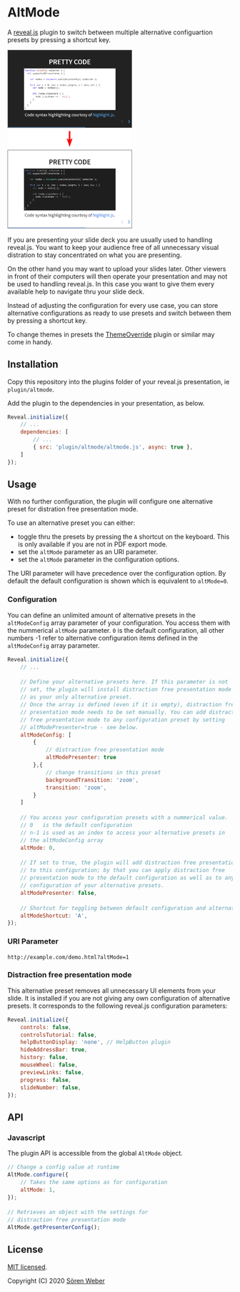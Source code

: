 # AltMode

A [reveal.js](https://github.com/hakimel/reveal.js/) plugin to switch between multiple alternative configuartion presets by pressing a shortcut key.

<img style="border: 1px solid gray" src="screenshot-night.png" width="55%">

<img src="arrow.png" width="55%">

<img style="border: 1px solid gray" src="screenshot-day.png" width="55%">

If you are presenting your slide deck you are usually used to handling reveal.js. You want to keep your audience free of all unnecessary visual distration to stay concentrated on what you are presenting.

On the other hand you may want to upload your slides later. Other viewers in front of their computers will then operate your presentation and may not be used to handling reveal.js. In this case you want to give them every available help to navigate thru your slide deck.

Instead of adjusting the configuration for every use case, you can store alternative configurations as ready to use presets and switch between them by pressing a shortcut key.

To change themes in presets the [ThemeOverride](https://github.com/McShelby/reveal-themeoverride) plugin or similar may come in handy.

## Installation

Copy this repository into the plugins folder of your reveal.js presentation, ie ```plugin/altmode```.

Add the plugin to the dependencies in your presentation, as below.

```javascript
Reveal.initialize({
	// ...
	dependencies: [
		// ...
		{ src: 'plugin/altmode/altmode.js', async: true },
	]
});
```

## Usage

With no further configuration, the plugin will configure one alternative preset for distration free presentation mode.

To use an alternative preset you can either:

- toggle thru the presets by pressing the ```A``` shortcut on the keyboard. This is only available if you are not in PDF export mode.
- set the ```altMode``` parameter as an URI parameter.
- set the ```altMode``` parameter in the configuration options.

The URI parameter will have precedence over the configuration option. By default the default configuration is shown which is equivalent to ```altMode=0```.

### Configuration

You can define an unlimited amount of alternative presets in the ```altModeConfig``` array parameter of your configuration. You access them with the nummerical ```altMode``` parameter. ```0``` is the default configuration, all other numbers -1 refer to alternative configuration items defined in the ```altModeConfig``` array parameter.

```javascript
Reveal.initialize({
	// ...

	// Define your alternative presets here. If this parameter is not
	// set, the plugin will install distraction free presentation mode
	// as your only alternative preset.
	// Once the array is defined (even if it is empty), distraction free
	// presentation mode needs to be set manually. You can add distraction
	// free presentation mode to any configuration preset by setting
	// altModePresenter=true - see below.
	altModeConfig: [
		{
			// distraction free presentation mode
			altModePresenter: true
		},{
			// change transitions in this preset
			backgroundTransition: 'zoom',
			transition: 'zoom',
		}
	]

	// You access your configuration presets with a nummerical value.
	// 0   is the default configuration
	// n-1 is used as an index to access your alternative presets in
	// the altModeConfig array
	altMode: 0,

	// If set to true, the plugin will add distraction free presentation mode
	// to this configuration; by that you can apply distraction free
	// presentation mode to the default configuration as well as to any other
	// configuration of your alternative presets.
	altModePresenter: false,

	// Shortcut for toggling between default configuration and alternative presets
	altModeShortcut: 'A',
});
```

### URI Parameter

```
http://example.com/demo.html?altMode=1
```

### Distraction free presentation mode

This alternative preset removes all unnecessary UI elements from your slide. It is installed if you are not giving any own configuration of alternative presets. It corresponds to the following reveal.js configuration parameters:

```javascript
Reveal.initialize({
	controls: false,
	controlsTutorial: false,
	helpButtonDisplay: 'none', // HelpButton plugin
	hideAddressBar: true,
	history: false,
	mouseWheel: false,
	previewLinks: false,
	progress: false,
	slideNumber: false,
});
```

## API

### Javascript

The plugin API is accessible from the global ```AltMode``` object.

```javascript
// Change a config value at runtime
AltMode.configure({
	// Takes the same options as for configuration
	altMode: 1,
});

// Retrieves an object with the settings for
// distraction free presentation mode
AltMode.getPresenterConfig();
```

## License

[MIT licensed](https://en.wikipedia.org/wiki/MIT_License).

Copyright (C) 2020 [Sören Weber](https://soeren-weber.de)
